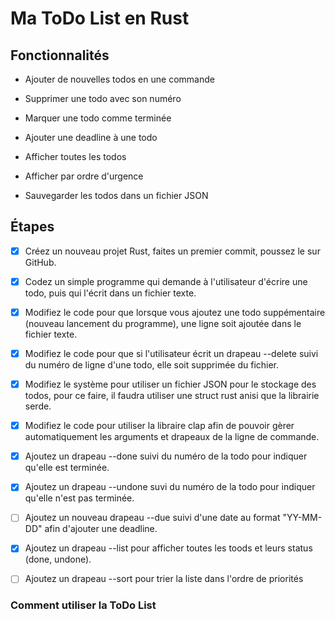 # Ma ToDo List en Rust

## Fonctionnalités
- Ajouter de nouvelles todos en une commande

- Supprimer une todo avec son numéro

- Marquer une todo comme terminée

- Ajouter une deadline à une todo

- Afficher toutes les todos

- Afficher par ordre d'urgence

- Sauvegarder les todos dans un fichier JSON



## Étapes
- [x] Créez un nouveau projet Rust, faites un premier commit, poussez le sur GitHub.

- [x] Codez un simple programme qui demande à l'utilisateur d'écrire une todo,
   puis qui l'écrit dans un fichier texte.

- [x] Modifiez le code pour que lorsque vous ajoutez une todo suppémentaire (nouveau lancement du programme),
   une ligne soit ajoutée dans le fichier texte.

- [x] Modifiez le code pour que si l'utilisateur écrit un drapeau --delete suivi du numéro de ligne d'une todo,
   elle soit supprimée du fichier.

- [x] Modifiez le système pour utiliser un fichier JSON pour le stockage des todos, pour ce faire,
   il faudra utiliser une struct rust anisi que la librairie serde.

- [x] Modifiez le code pour utiliser la libraire clap afin de pouvoir gèrer automatiquement
   les arguments et drapeaux de la ligne de commande.

- [x] Ajoutez un drapeau --done suivi du numéro de la todo pour indiquer qu'elle est terminée.

- [x] Ajoutez un drapeau --undone suvi du numéro de la todo pour indiquer qu'elle n'est pas terminée.

- [ ] Ajoutez un nouveau drapeau --due suivi d'une date au format "YY-MM-DD" afin d'ajouter une deadline.

- [x] Ajoutez un drapeau --list pour afficher toutes les toods et leurs status (done, undone).

- [ ] Ajoutez un drapeau --sort pour trier la liste dans l'ordre de priorités



### Comment utiliser la ToDo List